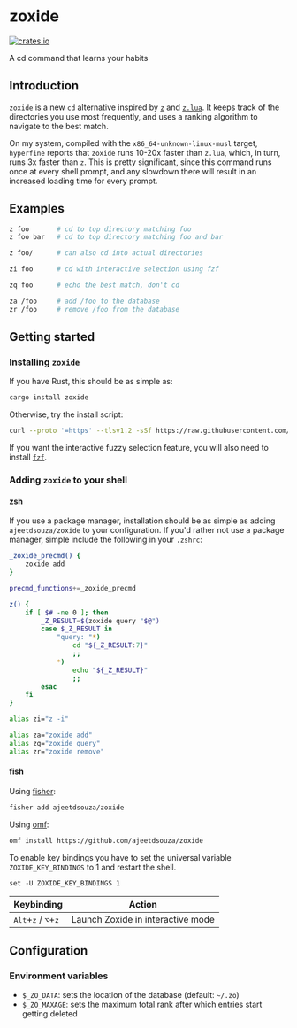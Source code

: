 # zoxide

[![crates.io](https://img.shields.io/crates/v/zoxide)](https://crates.io/crates/zoxide)

A cd command that learns your habits

## Introduction

`zoxide` is a new `cd` alternative inspired by [`z`](https://github.com/rupa/z) and [`z.lua`](https://github.com/skywind3000/z.lua). It keeps track of the directories you use most frequently, and uses a ranking algorithm to navigate to the best match.

On my system, compiled with the `x86_64-unknown-linux-musl` target, `hyperfine` reports that `zoxide` runs 10-20x faster than `z.lua`, which, in turn, runs 3x faster than `z`. This is pretty significant, since this command runs once at every shell prompt, and any slowdown there will result in an increased loading time for every prompt.

## Examples

```sh
z foo       # cd to top directory matching foo
z foo bar   # cd to top directory matching foo and bar

z foo/      # can also cd into actual directories

zi foo      # cd with interactive selection using fzf

zq foo      # echo the best match, don't cd

za /foo     # add /foo to the database
zr /foo     # remove /foo from the database
```

## Getting started

### Installing `zoxide`

If you have Rust, this should be as simple as:

```sh
cargo install zoxide
```

Otherwise, try the install script:

```sh
curl --proto '=https' --tlsv1.2 -sSf https://raw.githubusercontent.com/ajeetdsouza/zoxide/master/install.sh | sh
```

If you want the interactive fuzzy selection feature, you will also need to install [`fzf`](https://github.com/junegunn/fzf.git).

### Adding `zoxide` to your shell

#### zsh

If you use a package manager, installation should be as simple as adding `ajeetdsouza/zoxide` to your configuration. If you'd rather not use a package manager, simple include the following in your `.zshrc`:

```sh
_zoxide_precmd() {
    zoxide add
}

precmd_functions+=_zoxide_precmd

z() {
    if [ $# -ne 0 ]; then
        _Z_RESULT=$(zoxide query "$@")
        case $_Z_RESULT in
            "query: "*)
                cd "${_Z_RESULT:7}"
                ;;
            *)
                echo "${_Z_RESULT}"
                ;;
        esac
    fi
}

alias zi="z -i"

alias za="zoxide add"
alias zq="zoxide query"
alias zr="zoxide remove"
```

#### fish
Using [fisher](https://github.com/jorgebucaran/fisher):
```sh
fisher add ajeetdsouza/zoxide
```

Using [omf](https://github.com/oh-my-fish/oh-my-fish):
```sh
omf install https://github.com/ajeetdsouza/zoxide
```

To enable key bindings you have to set the universal variable `ZOXIDE_KEY_BINDINGS` to 1 and restart the shell. 
```fish
set -U ZOXIDE_KEY_BINDINGS 1
```

| Keybinding | Action                                         |
| ---------- | -------------------------------------------------------------------------------- |
| <kbd>Alt</kbd>+<kbd>z</kbd> / <kbd>⌥</kbd>+<kbd>z</kbd> | Launch Zoxide in interactive mode |

## Configuration

### Environment variables

- `$_ZO_DATA`: sets the location of the database (default: `~/.zo`)
- `$_ZO_MAXAGE`: sets the maximum total rank after which entries start getting deleted
